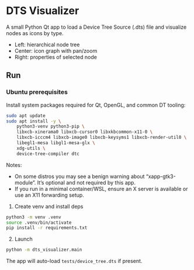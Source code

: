 # DTS Visualizer

A small Python Qt app to load a Device Tree Source (.dts) file and visualize nodes as icons by type.

- Left: hierarchical node tree
- Center: icon graph with pan/zoom
- Right: properties of selected node

## Run

### Ubuntu prerequisites

Install system packages required for Qt, OpenGL, and common DT tooling:

```bash
sudo apt update
sudo apt install -y \
	python3-venv python3-pip \
	libxcb-xinerama0 libxcb-cursor0 libxkbcommon-x11-0 \
	libxcb-icccm4 libxcb-image0 libxcb-keysyms1 libxcb-render-util0 \
	libegl1-mesa libgl1-mesa-glx \
	xdg-utils \
	device-tree-compiler dtc
```

Notes:
- On some distros you may see a benign warning about “xapp-gtk3-module”. It’s optional and not required by this app.
- If you run in a minimal container/WSL, ensure an X server is available or use an X11 forwarding setup.

1. Create venv and install deps

```bash
python3 -m venv .venv
source .venv/bin/activate
pip install -r requirements.txt
```

2. Launch

```bash
python -m dts_visualizer.main
```

The app will auto-load `tests/device_tree.dts` if present.
